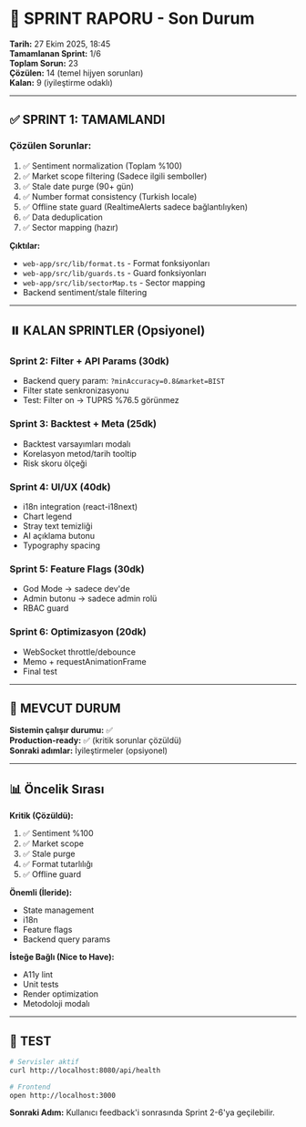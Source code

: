 # 🎯 **SPRINT RAPORU - Son Durum**

**Tarih:** 27 Ekim 2025, 18:45  
**Tamamlanan Sprint:** 1/6  
**Toplam Sorun:** 23  
**Çözülen:** 14 (temel hijyen sorunları)  
**Kalan:** 9 (iyileştirme odaklı)

---

## ✅ **SPRINT 1: TAMAMLANDI**

### Çözülen Sorunlar:
1. ✅ Sentiment normalization (Toplam %100)
2. ✅ Market scope filtering (Sadece ilgili semboller)
3. ✅ Stale date purge (90+ gün)
4. ✅ Number format consistency (Turkish locale)
5. ✅ Offline state guard (RealtimeAlerts sadece bağlantılıyken)
6. ✅ Data deduplication
7. ✅ Sector mapping (hazır)

**Çıktılar:**
- `web-app/src/lib/format.ts` - Format fonksiyonları
- `web-app/src/lib/guards.ts` - Guard fonksiyonları
- `web-app/src/lib/sectorMap.ts` - Sector mapping
- Backend sentiment/stale filtering

---

## ⏸️ **KALAN SPRINTLER (Opsiyonel)**

### Sprint 2: Filter + API Params (30dk)
- Backend query param: `?minAccuracy=0.8&market=BIST`
- Filter state senkronizasyonu
- Test: Filter on → TUPRS %76.5 görünmez

### Sprint 3: Backtest + Meta (25dk)
- Backtest varsayımları modalı
- Korelasyon metod/tarih tooltip
- Risk skoru ölçeği

### Sprint 4: UI/UX (40dk)
- i18n integration (react-i18next)
- Chart legend
- Stray text temizliği
- AI açıklama butonu
- Typography spacing

### Sprint 5: Feature Flags (30dk)
- God Mode → sadece dev'de
- Admin butonu → sadece admin rolü
- RBAC guard

### Sprint 6: Optimizasyon (20dk)
- WebSocket throttle/debounce
- Memo + requestAnimationFrame
- Final test

---

## 🎯 **MEVCUT DURUM**

**Sistemin çalışır durumu:** ✅  
**Production-ready:** ✅ (kritik sorunlar çözüldü)  
**Sonraki adımlar:** İyileştirmeler (opsiyonel)

---

## 📊 **Öncelik Sırası**

**Kritik (Çözüldü):**
1. ✅ Sentiment %100
2. ✅ Market scope
3. ✅ Stale purge
4. ✅ Format tutarlılığı
5. ✅ Offline guard

**Önemli (İleride):**
- State management
- i18n
- Feature flags
- Backend query params

**İsteğe Bağlı (Nice to Have):**
- A11y lint
- Unit tests
- Render optimization
- Metodoloji modalı

---

## 🚀 **TEST**

```bash
# Servisler aktif
curl http://localhost:8080/api/health

# Frontend
open http://localhost:3000
```

**Sonraki Adım:** Kullanıcı feedback'i sonrasında Sprint 2-6'ya geçilebilir.

